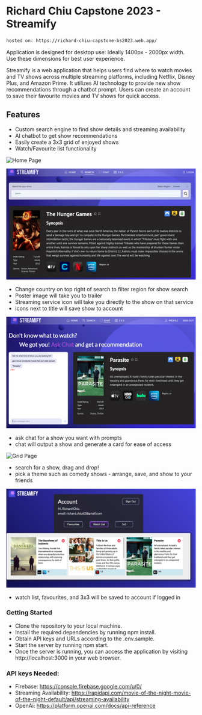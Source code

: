 # Richard Chiu Capstone 2023 - Streamify

```sh
hosted on: https://richard-chiu-capstone-bs2023.web.app/
```

Application is designed for desktop use: Ideally 1400px - 2000px width. Use these dimensions for best user experience.

Streamify is a web application that helps users find where to watch movies and TV shows across multiple streaming platforms, including Netflix, Disney Plus, and Amazon Prime. It utilizes AI technology to provide new show recommendations through a chatbot prompt. Users can create an account to save their favourite movies and TV shows for quick access.

## Features

- Custom search engine to find show details and streaming availability
- AI chatbot to get show recommendations
- Easily create a 3x3 grid of enjoyed shows
- Watch/Favourite list functionality

![Home Page](./public/streamify-pics/home.png)

![Search Page](./public/streamify-pics/search.png)

- Change country on top right of search to filter region for show search
- Poster image will take you to trailer
- Streaming service icon will take you directly to the show on that service
- icons next to title will save show to account

![Chat Page](./public/streamify-pics/chat.png)

- ask chat for a show you want with prompts
- chat will output a show and generate a card for ease of access

![Grid Page](./public/streamify-pics/grid.png)

- search for a show, drag and drop!
- pick a theme such as comedy shows - arrange, save, and show to your friends

![List Page](./public/streamify-pics/list.png)

- watch list, favourites, and 3x3 will be saved to account if logged in

### Getting Started

- Clone the repository to your local machine.
- Install the required dependencies by running npm install.
- Obtain API keys and URLs according to the .env.sample.
- Start the server by running npm start.
- Once the server is running, you can access the application by visiting http://localhost:3000 in your web browser.

### API keys Needed:

- Firebase: https://console.firebase.google.com/u/0/
- Streaming Availability: https://rapidapi.com/movie-of-the-night-movie-of-the-night-default/api/streaming-availability
- OpenAi: https://platform.openai.com/docs/api-reference
